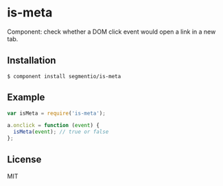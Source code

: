 
# is-meta

  Component: check whether a DOM click event would open a link in a new tab.

## Installation

    $ component install segmentio/is-meta

## Example
    
```js
var isMeta = require('is-meta');

a.onclick = function (event) { 
  isMeta(event); // true or false
};
```

## License

  MIT
